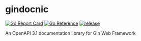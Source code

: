 # gindocnic
[![Go Report Card](https://goreportcard.com/badge/github.com/alpdr/gindocnic)](https://goreportcard.com/report/github.com/alpdr/gindocnic)
[![Go Reference](https://pkg.go.dev/badge/github.com/alpdr/gindocnic.svg)](https://pkg.go.dev/github.com/alpdr/gindocnic)
[![release](https://img.shields.io/github/v/release/alpdr/gindocnic.svg?style=flat-square)](https://github.com/alpdr/gindocnic/releases)

An OpenAPI 3.1 documentation library for Gin Web Framework
